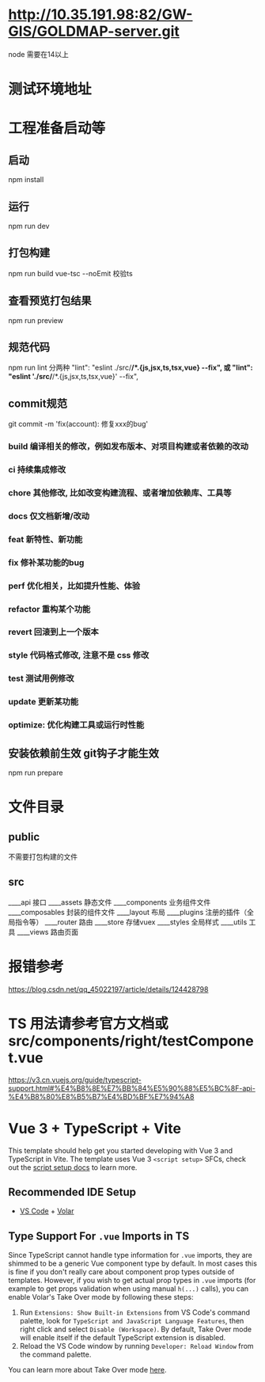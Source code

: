 # http://10.35.191.98:82/GW-GIS/GOLDMAP-server.git
 node 需要在14以上
# 测试环境地址
  
# 工程准备启动等
## 启动
npm install
## 运行
npm run dev
## 打包构建
npm run build
vue-tsc --noEmit 校验ts
## 查看预览打包结果
npm run preview 
## 规范代码
npm run lint 
分两种
   "lint": "eslint ./src/**/*.{js,jsx,ts,tsx,vue} --fix",
或
   "lint": "eslint './src/**/*.{js,jsx,ts,tsx,vue}' --fix",
## commit规范
git commit -m 'fix(account): 修复xxx的bug'

### build 编译相关的修改，例如发布版本、对项目构建或者依赖的改动
### ci 持续集成修改
### chore 其他修改, 比如改变构建流程、或者增加依赖库、工具等
### docs 仅文档新增/改动
### feat 新特性、新功能
### fix 修补某功能的bug
### perf 优化相关，比如提升性能、体验
### refactor 重构某个功能
### revert 回滚到上一个版本
### style 代码格式修改, 注意不是 css 修改
### test 测试用例修改
### update 更新某功能
### optimize: 优化构建工具或运行时性能

## 安装依赖前生效 git钩子才能生效
npm run prepare
# 文件目录
## public
不需要打包构建的文件

## src
   ____api            接口
   ____assets         静态文件
   ____components     业务组件文件
   ____composables    封装的组件文件
   ____layout         布局
   ____plugins        注册的插件（全局指令等）
   ____router         路由
   ____store          存储vuex
   ____styles         全局样式
   ____utils          工具
   ____views          路由页面
# 报错参考
https://blog.csdn.net/qq_45022197/article/details/124428798
# TS 用法请参考官方文档或src/components/right/testComponet.vue
https://v3.cn.vuejs.org/guide/typescript-support.html#%E4%B8%8E%E7%BB%84%E5%90%88%E5%BC%8F-api-%E4%B8%80%E8%B5%B7%E4%BD%BF%E7%94%A8
# Vue 3 + TypeScript + Vite

This template should help get you started developing with Vue 3 and TypeScript in Vite. The template uses Vue 3 `<script setup>` SFCs, check out the [script setup docs](https://v3.vuejs.org/api/sfc-script-setup.html#sfc-script-setup) to learn more.

## Recommended IDE Setup

- [VS Code](https://code.visualstudio.com/) + [Volar](https://marketplace.visualstudio.com/items?itemName=Vue.volar)

## Type Support For `.vue` Imports in TS

Since TypeScript cannot handle type information for `.vue` imports, they are shimmed to be a generic Vue component type by default. In most cases this is fine if you don't really care about component prop types outside of templates. However, if you wish to get actual prop types in `.vue` imports (for example to get props validation when using manual `h(...)` calls), you can enable Volar's Take Over mode by following these steps:

1. Run `Extensions: Show Built-in Extensions` from VS Code's command palette, look for `TypeScript and JavaScript Language Features`, then right click and select `Disable (Workspace)`. By default, Take Over mode will enable itself if the default TypeScript extension is disabled.
2. Reload the VS Code window by running `Developer: Reload Window` from the command palette.

You can learn more about Take Over mode [here](https://github.com/johnsoncodehk/volar/discussions/471).
